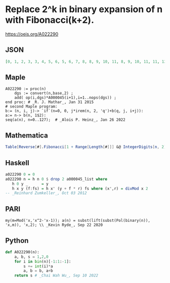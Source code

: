 # Replace 2^k in binary expansion of n with Fibonacci\(k\+2\)\.
https://oeis.org/A022290
## JSON
```JSON
[0, 1, 2, 3, 3, 4, 5, 6, 5, 6, 7, 8, 8, 9, 10, 11, 8, 9, 10, 11, 11, 12, 13, 14, 13, 14, 15, 16, 16, 17, 18, 19, 13, 14, 15, 16, 16, 17, 18, 19, 18, 19, 20, 21, 21, 22, 23, 24, 21, 22, 23, 24, 24, 25, 26, 27, 26, 27, 28, 29, 29, 30, 31, 32, 21, 22, 23, 24, 24, 25, 26]
```
## Maple
```Maple
A022290 := proc(n)
    dgs := convert(n,base,2) ;
    add( op(i,dgs)*A000045(i+1),i=1..nops(dgs)) ;
end proc: # _R. J. Mathar_, Jan 31 2015
# second Maple program:
b:= (n, i, j)-> `if`(n=0, 0, j*irem(n, 2, 'q')+b(q, j, i+j)):
a:= n-> b(n, 1$2):
seq(a(n), n=0..127);  # _Alois P. Heinz_, Jan 26 2022
```
## Mathematica
```Mathematica
Table[Reverse[#].Fibonacci[1 + Range[Length[#]]] &@ IntegerDigits[n, 2], {n, 0, 54}] (* IWABUCHI Yu(u)ki, Aug 01 2012 *)
```
## Haskell
```Haskell
a022290 0 = 0
a022290 n = h n 0 $ drop 2 a000045_list where
   h 0 y _      = y
   h x y (f:fs) = h x' (y + f * r) fs where (x',r) = divMod x 2
-- _Reinhard Zumkeller_, Oct 03 2012
```
## PARI
```PARI
my(m=Mod('x,'x^2-'x-1)); a(n) = subst(lift(subst(Pol(binary(n)), 'x,m)), 'x,2); \\ _Kevin Ryde_, Sep 22 2020
```
## Python
```Python
def A022290(n):
    a, b, s = 1,2,0
    for i in bin(n)[-1:1:-1]:
        s += int(i)*a
        a, b = b, a+b
    return s # _Chai Wah Wu_, Sep 10 2022
```
